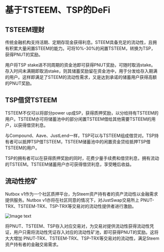 # 基于TSTEEM、TSP的DeFi

## TSTEEM理财

传统金融机构支持活期、定期存现金获得利息。STEEM具备充足的流动性，且拥有积累大量闲置STEEM的能力。可将10%-30%的闲置TSTEEM，转换为TSP，获得PNUT的奖励。

用户将TSP stake进不同周期的资金池即可获得PNUT奖励，可随时取消stake。存入时间未满期即取消stake，则其储蓄奖励留在资金池中，用于分发给存入期满的用户。这样即满足了STEEM的流动性需求，又是达到承诺的储蓄用户获得高额的PNUT奖励。

## TSP借贷TSTEEM

TSTEEM不仅可以将部分power up成SP，获得质押奖励，以分给持有TSTEEM的用户。TSTEEM亦可将储蓄池中的部分闲置TSTEEM借给其他需要TSTEEM的用户，以获得借贷利息。

与Compound、Aave、JustLend一样，TSP可以与TSTEEM组成借贷对。TSP持有者可以抵押TSP借TSTEEM，TSTEEM储蓄池中的闲置资金贷给抵押TSP借TSTEEM的用户。

TSP的拥有者可以在获得质押奖励的同时，花费少量手续费和借贷利息，拥有流动的TSTEEM。TSTEEM储蓄用户亦可获得借贷利息，享受睡后收益。

## 流动性挖矿

Nutbox v1作为一个社区质押平台，为Steem资产持有者的资产流动性以金融需求提供服务。Nutbox v1亦将在社区同意的情况下，对JustSwap交易所上 PNUT-TRX、TSTEEM-TRX、TSP-TRX等交易对的流动性提供者进行激励。

![Image text](http://wherein.mobi/wp-content/uploads/2021/03/farming-pnut-and-trx.jpg)

将PNUT、TSTEEM、TSP存入对应交易对，为交易对提供流动性获得流动性凭证，用户只需将流动性凭证存入对应的流动性矿池，即可获得PNUT的奖励。这将大大增加 PNUT-TRX、TSTEEM-TRX、TSP-TRX等交易对的流动性，满足Steem资产持有者的金融交易需求。
